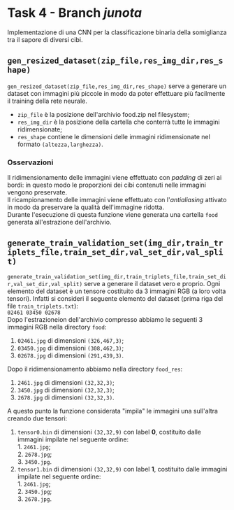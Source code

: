# Task 4 - Branch *junota*

Implementazione di una CNN per la classificazione binaria della somiglianza tra il sapore di diversi cibi.

## `gen_resized_dataset(zip_file,res_img_dir,res_shape)`  

`gen_resized_dataset(zip_file,res_img_dir,res_shape)` serve a generare un dataset con immagini più piccole in modo da poter effettuare più facilmente il training della rete neurale.  
+ `zip_file` è la posizione dell'archivio food.zip nel filesystem;  
+ `res_img_dir` è la posizione della cartella che conterrà tutte le immagini ridimensionate;  
+ `res_shape` contiene le dimensioni delle immagini ridimensionate nel formato `(altezza,larghezza)`.

### Osservazioni

Il ridimensionamento delle immagini viene effettuato con *padding* di zeri ai bordi: in questo modo le proporzioni dei cibi contenuti nelle immagini vengono preservate.  
Il ricampionamento delle immagini viene effettuato con l'*antialiasing* attivato in modo da preservare la qualità dell'immagine ridotta.  
Durante l'esecuzione di questa funzione viene generata una cartella `food` generata all'estrazione dell'archivio.

## `generate_train_validation_set(img_dir,train_triplets_file,train_set_dir,val_set_dir,val_split)`  

`generate_train_validation_set(img_dir,train_triplets_file,train_set_dir,val_set_dir,val_split)` serve a generare il dataset vero e proprio. Ogni elemento del dataset è un tensore costituito da 3 immagini RGB (a loro volta tensori). Infatti si consideri il seguente elemento del dataset (prima riga del file `train_triplets.txt`):  
`02461 03450 02678`    
Dopo l'estrazioneion dell'archivio compresso abbiamo le seguenti 3 immagini RGB nella directory `food`:
1. `02461.jpg` di dimensioni `(326,467,3)`;  
2. `03450.jpg` di dimensioni `(308,462,3)`;  
3. `02678.jpg` di dimensioni `(291,439,3)`.  

Dopo il ridimensionamento abbiamo nella directory `food_res`:  
1. `2461.jpg` di dimensioni `(32,32,3)`;  
2. `3450.jpg` di dimensioni `(32,32,3)`;  
3. `2678.jpg` di dimensioni `(32,32,3)`.  

A questo punto la funzione considerata "impila" le immagini una sull'altra creando due tensori:  
1. `tensor0.bin` di dimensioni `(32,32,9)` con label **0**, costituito dalle immagini impilate nel seguente ordine:  
        1. `2461.jpg`;  
        2. `2678.jpg`;  
        3. `3450.jpg`.  
2. `tensor1.bin` di dimensioni `(32,32,9)` con label **1**, costituito dalle immagini impilate nel seguente ordine:  
        1. `2461.jpg`;  
        2. `3450.jpg`;  
        3. `2678.jpg`.
